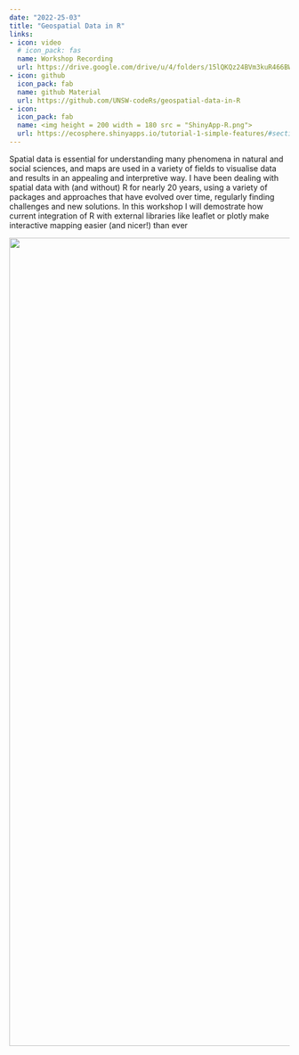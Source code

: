 ```yaml
---
date: "2022-25-03"
title: "Geospatial Data in R"
links:
- icon: video
  # icon_pack: fas
  name: Workshop Recording 
  url: https://drive.google.com/drive/u/4/folders/15lQKQz24BVm3kuR466BWyS4sWpeg9uDm
- icon: github
  icon_pack: fab
  name: github Material
  url: https://github.com/UNSW-codeRs/geospatial-data-in-R
- icon: 
  icon_pack: fab
  name: <img height = 200 width = 180 src = "ShinyApp-R.png">
  url: https://ecosphere.shinyapps.io/tutorial-1-simple-features/#section-explore-polygons-with-sf
---  
```

Spatial data is essential for understanding many phenomena in natural and social sciences, and maps are used in a variety of fields to visualise data and results in an appealing and interpretive way. I have been dealing with spatial data with (and without) R for nearly 20 years, using a variety of packages and approaches that have evolved over time, regularly finding challenges and new solutions. In this workshop I will demostrate how current integration of R with external libraries like leaflet or plotly make interactive mapping easier (and nicer!) than ever

<img src="geospatial_flyer.png" width=1450 style = "margin-left: 0px; margin-right: 0px; float:right;" >
